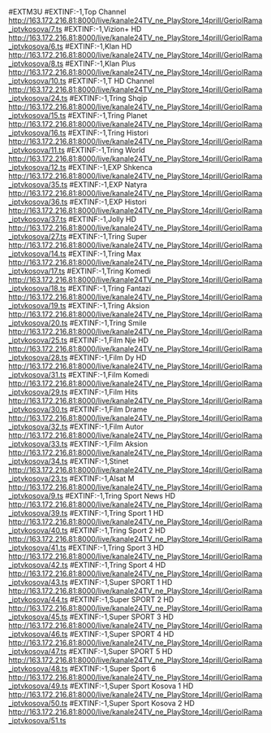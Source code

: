#EXTM3U
#EXTINF:-1,Top Channel
http://163.172.216.81:8000/live/kanale24TV_ne_PlayStore_14prill/GeriolRama_iptvkosova/7.ts
#EXTINF:-1,Vizion+ HD
http://163.172.216.81:8000/live/kanale24TV_ne_PlayStore_14prill/GeriolRama_iptvkosova/6.ts
#EXTINF:-1,Klan HD
http://163.172.216.81:8000/live/kanale24TV_ne_PlayStore_14prill/GeriolRama_iptvkosova/8.ts
#EXTINF:-1,Klan Plus
http://163.172.216.81:8000/live/kanale24TV_ne_PlayStore_14prill/GeriolRama_iptvkosova/10.ts
#EXTINF:-1,T HD Channel
http://163.172.216.81:8000/live/kanale24TV_ne_PlayStore_14prill/GeriolRama_iptvkosova/24.ts
#EXTINF:-1,Tring Shqip
http://163.172.216.81:8000/live/kanale24TV_ne_PlayStore_14prill/GeriolRama_iptvkosova/15.ts
#EXTINF:-1,Tring Planet
http://163.172.216.81:8000/live/kanale24TV_ne_PlayStore_14prill/GeriolRama_iptvkosova/16.ts
#EXTINF:-1,Tring Histori
http://163.172.216.81:8000/live/kanale24TV_ne_PlayStore_14prill/GeriolRama_iptvkosova/11.ts
#EXTINF:-1,Tring World
http://163.172.216.81:8000/live/kanale24TV_ne_PlayStore_14prill/GeriolRama_iptvkosova/12.ts
#EXTINF:-1,EXP Shkenca
http://163.172.216.81:8000/live/kanale24TV_ne_PlayStore_14prill/GeriolRama_iptvkosova/35.ts
#EXTINF:-1,EXP Natyra
http://163.172.216.81:8000/live/kanale24TV_ne_PlayStore_14prill/GeriolRama_iptvkosova/36.ts
#EXTINF:-1,EXP Histori
http://163.172.216.81:8000/live/kanale24TV_ne_PlayStore_14prill/GeriolRama_iptvkosova/37.ts
#EXTINF:-1,Jolly HD
http://163.172.216.81:8000/live/kanale24TV_ne_PlayStore_14prill/GeriolRama_iptvkosova/27.ts
#EXTINF:-1,Tring Super
http://163.172.216.81:8000/live/kanale24TV_ne_PlayStore_14prill/GeriolRama_iptvkosova/14.ts
#EXTINF:-1,Tring Max
http://163.172.216.81:8000/live/kanale24TV_ne_PlayStore_14prill/GeriolRama_iptvkosova/17.ts
#EXTINF:-1,Tring Komedi
http://163.172.216.81:8000/live/kanale24TV_ne_PlayStore_14prill/GeriolRama_iptvkosova/18.ts
#EXTINF:-1,Tring Fantazi
http://163.172.216.81:8000/live/kanale24TV_ne_PlayStore_14prill/GeriolRama_iptvkosova/19.ts
#EXTINF:-1,Tring Aksion
http://163.172.216.81:8000/live/kanale24TV_ne_PlayStore_14prill/GeriolRama_iptvkosova/20.ts
#EXTINF:-1,Tring Smile
http://163.172.216.81:8000/live/kanale24TV_ne_PlayStore_14prill/GeriolRama_iptvkosova/25.ts
#EXTINF:-1,Film Nje HD
http://163.172.216.81:8000/live/kanale24TV_ne_PlayStore_14prill/GeriolRama_iptvkosova/28.ts
#EXTINF:-1,Film Dy HD
http://163.172.216.81:8000/live/kanale24TV_ne_PlayStore_14prill/GeriolRama_iptvkosova/31.ts
#EXTINF:-1,Film Komedi
http://163.172.216.81:8000/live/kanale24TV_ne_PlayStore_14prill/GeriolRama_iptvkosova/29.ts
#EXTINF:-1,Film Hits
http://163.172.216.81:8000/live/kanale24TV_ne_PlayStore_14prill/GeriolRama_iptvkosova/30.ts
#EXTINF:-1,Film Drame
http://163.172.216.81:8000/live/kanale24TV_ne_PlayStore_14prill/GeriolRama_iptvkosova/32.ts
#EXTINF:-1,Film Autor
http://163.172.216.81:8000/live/kanale24TV_ne_PlayStore_14prill/GeriolRama_iptvkosova/33.ts
#EXTINF:-1,Film Aksion
http://163.172.216.81:8000/live/kanale24TV_ne_PlayStore_14prill/GeriolRama_iptvkosova/34.ts
#EXTINF:-1,Stinet
http://163.172.216.81:8000/live/kanale24TV_ne_PlayStore_14prill/GeriolRama_iptvkosova/23.ts
#EXTINF:-1,Alsat M
http://163.172.216.81:8000/live/kanale24TV_ne_PlayStore_14prill/GeriolRama_iptvkosova/9.ts
#EXTINF:-1,Tring Sport News HD
http://163.172.216.81:8000/live/kanale24TV_ne_PlayStore_14prill/GeriolRama_iptvkosova/39.ts
#EXTINF:-1,Tring Sport 1 HD
http://163.172.216.81:8000/live/kanale24TV_ne_PlayStore_14prill/GeriolRama_iptvkosova/40.ts
#EXTINF:-1,Tring Sport 2 HD
http://163.172.216.81:8000/live/kanale24TV_ne_PlayStore_14prill/GeriolRama_iptvkosova/41.ts
#EXTINF:-1,Tring Sport 3 HD
http://163.172.216.81:8000/live/kanale24TV_ne_PlayStore_14prill/GeriolRama_iptvkosova/42.ts
#EXTINF:-1,Tring Sport 4 HD
http://163.172.216.81:8000/live/kanale24TV_ne_PlayStore_14prill/GeriolRama_iptvkosova/43.ts
#EXTINF:-1,Super SPORT 1 HD
http://163.172.216.81:8000/live/kanale24TV_ne_PlayStore_14prill/GeriolRama_iptvkosova/44.ts
#EXTINF:-1,Super SPORT 2 HD
http://163.172.216.81:8000/live/kanale24TV_ne_PlayStore_14prill/GeriolRama_iptvkosova/45.ts
#EXTINF:-1,Super SPORT 3 HD
http://163.172.216.81:8000/live/kanale24TV_ne_PlayStore_14prill/GeriolRama_iptvkosova/46.ts
#EXTINF:-1,Super SPORT 4 HD
http://163.172.216.81:8000/live/kanale24TV_ne_PlayStore_14prill/GeriolRama_iptvkosova/47.ts
#EXTINF:-1,Super SPORT 5 HD
http://163.172.216.81:8000/live/kanale24TV_ne_PlayStore_14prill/GeriolRama_iptvkosova/48.ts
#EXTINF:-1,Super Sport 6
http://163.172.216.81:8000/live/kanale24TV_ne_PlayStore_14prill/GeriolRama_iptvkosova/49.ts
#EXTINF:-1,Super Sport Kosova 1 HD
http://163.172.216.81:8000/live/kanale24TV_ne_PlayStore_14prill/GeriolRama_iptvkosova/50.ts
#EXTINF:-1,Super Sport Kosova 2 HD
http://163.172.216.81:8000/live/kanale24TV_ne_PlayStore_14prill/GeriolRama_iptvkosova/51.ts
